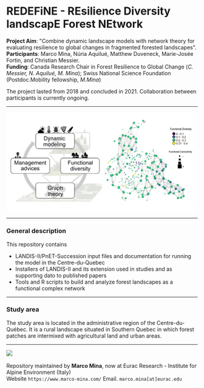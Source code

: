 # REDEFiNE - REsilience Diversity landscapE Forest NEtwork 

**Project Aim**: "Combine dynamic landscape models with network theory for evaluating resilience to global changes in fragmented forested landscapes".  
**Participants**: Marco Mina, Núria Aquilué, Matthew Duveneck, Marie-Josée Fortin, and Christian Messier.  
**Funding**: Canada Research Chair in Forest Resilience to Global Change (*C. Messier, N. Aquilué, M. Mina*); Swiss National Science Foundation (Postdoc.Mobility fellowship, *M.Mina*)  

The project lasted from 2018 and concluded in 2021. Collaboration between participants is currently ongoing. 

-----------  


![](figures/projectlogo.jpg)

-------


### General description

This repository contains 
 - LANDIS-II/PnET-Succession input files and documentation for running the model in the Centre-du-Quebec
 - Installers of LANDIS-II and its extension used in studies and as supporting dato to published papers
 - Tools and R scripts to build and analyze forest landscapes as a functional complex network

-----------


### Study area

The study area is located in the administrative region of the Centre-du-Québec. It is a rural landscape situated in Southern Quebec in which forest patches are intermixed with agricultural land and urban areas. 

  
-----------

![](figures/cdq_landscape.jpg)

Repository maintained by **Marco Mina**, now at Eurac Research - Institute for Alpine Environment (Italy)  
Website `https://www.marco-mina.com/`
Email. 	`marco.mina[at]eurac.edu`
